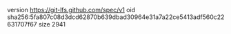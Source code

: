 version https://git-lfs.github.com/spec/v1
oid sha256:5fa807c08d3dcd62870b639dbad30964e31a7a22ce5413adf560c22631707f67
size 2941
